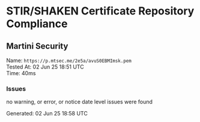 # STIR/SHAKEN Certificate Repository Compliance

## Martini Security

Name: `https://p.mtsec.me/2e5a/avuS0EBMImsk.pem`\
Tested At: 02 Jun 25 18:51 UTC\
Time: 40ms

### Issues

no warning, or error, or notice date level issues were found

Generated: 02 Jun 25 18:58 UTC
